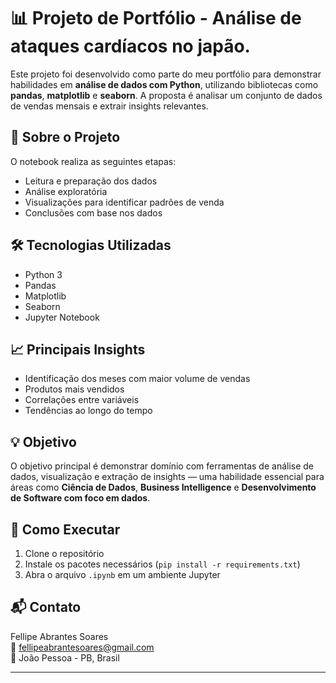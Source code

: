 # 📊 Projeto de Portfólio - Análise de ataques cardíacos no japão.

Este projeto foi desenvolvido como parte do meu portfólio para demonstrar habilidades em **análise de dados com Python**, utilizando bibliotecas como **pandas**, **matplotlib** e **seaborn**. A proposta é analisar um conjunto de dados de vendas mensais e extrair insights relevantes.

## 📁 Sobre o Projeto

O notebook realiza as seguintes etapas:

- Leitura e preparação dos dados
- Análise exploratória
- Visualizações para identificar padrões de venda
- Conclusões com base nos dados

## 🛠 Tecnologias Utilizadas

- Python 3
- Pandas
- Matplotlib
- Seaborn
- Jupyter Notebook

## 📈 Principais Insights

- Identificação dos meses com maior volume de vendas
- Produtos mais vendidos
- Correlações entre variáveis
- Tendências ao longo do tempo

## 💡 Objetivo

O objetivo principal é demonstrar domínio com ferramentas de análise de dados, visualização e extração de insights — uma habilidade essencial para áreas como **Ciência de Dados**, **Business Intelligence** e **Desenvolvimento de Software com foco em dados**.

## 🚀 Como Executar

1. Clone o repositório
2. Instale os pacotes necessários (`pip install -r requirements.txt`)
3. Abra o arquivo `.ipynb` em um ambiente Jupyter

## 📬 Contato

Fellipe Abrantes Soares  
📧 fellipeabrantesoares@gmail.com  
📍 João Pessoa - PB, Brasil

---

